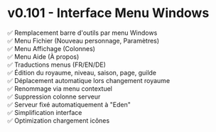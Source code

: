 # v0.101 - Interface Menu Windows

✅ Remplacement barre d'outils par menu Windows  
✅ Menu Fichier (Nouveau personnage, Paramètres)  
✅ Menu Affichage (Colonnes)  
✅ Menu Aide (À propos)  
✅ Traductions menus (FR/EN/DE)  
✅ Édition du royaume, niveau, saison, page, guilde  
✅ Déplacement automatique lors changement royaume  
✅ Renommage via menu contextuel  
✅ Suppression colonne serveur  
✅ Serveur fixé automatiquement à "Eden"  
✅ Simplification interface  
✅ Optimization chargement icônes  
